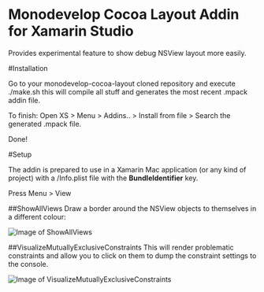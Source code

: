 # Monodevelop Cocoa Layout Addin for Xamarin Studio
Provides experimental feature to show debug NSView layout more easily.

#Installation

Go to your monodevelop-cocoa-layout cloned repository and execute ./make.sh this will compile all stuff and generates the most recent .mpack addin file.

To finish: Open XS > Menu > Addins.. > Install from file > Search the generated .mpack file.

Done!

#Setup

The addin is prepared to use in a Xamarin Mac application (or any kind of project) with a /Info.plist file with the **BundleIdentifier** key.

Press Menu > View 

##ShowAllViews
Draw a border around the NSView objects to themselves in a different colour:

![Image of ShowAllViews](https://content.screencast.com/users/netonjm/folders/Jing/media/f4072a65-29e1-4bfd-8417-ebb9054eb6ac/00000373.png)

##VisualizeMutuallyExclusiveConstraints
This will render problematic constraints and allow you to click on them to dump the constraint settings to the console. 

![Image of VisualizeMutuallyExclusiveConstraints](https://content.screencast.com/users/netonjm/folders/Jing/media/22befbe6-c7ff-44c3-9cac-4418a5f2daf7/00000374.png)

